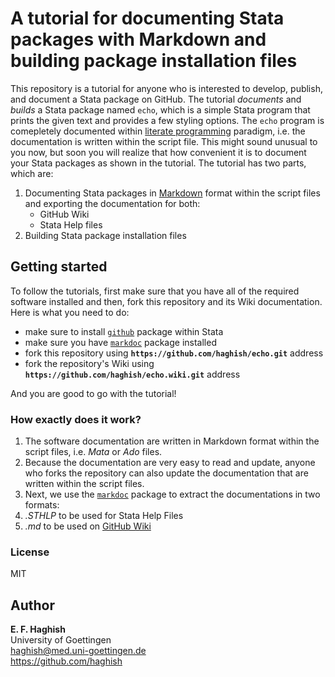 A tutorial for documenting Stata packages with Markdown and building package installation files
===============================================================================================

This repository is a tutorial for anyone who is interested to develop, publish, and document a Stata package on GitHub. The tutorial _documents_ and _builds_ a Stata package named `echo`, which is a simple Stata program that prints the given text and provides a few styling options. The `echo` program is comepletely documented within [literate programming](https://en.wikipedia.org/wiki/Literate_programming) paradigm, i.e. the documentation is written within the script file. This might sound unusual to you now, but soon you will realize that how convenient it is to document your Stata packages as shown in the tutorial. 
The tutorial has two parts, which are:

1. Documenting Stata packages in [Markdown](https://daringfireball.net/projects/markdown/) format within the script files and exporting the documentation for both:
   - GitHub Wiki
   - Stata Help files
2. Building Stata package installation files

Getting started
---------------

To follow the tutorials, first make sure that you have all of the required software installed and then, fork this repository and its Wiki documentation. Here is what you need to do:

- make sure to install [`github`](https://github.com/haghish/github) package within Stata
- make sure you have [`markdoc`](https://github.com/haghish/markdoc) package installed
- fork this repository using __`https://github.com/haghish/echo.git`__ address
- fork the repository's Wiki using __`https://github.com/haghish/echo.wiki.git`__ address

And you are good to go with the tutorial!


### How exactly does it work?

1. The software documentation are written in Markdown format within the script files, i.e. _Mata_ or _Ado_ files.
2. Because the documentation are very easy to read and update, anyone who forks the repository can also update the documentation that are written within the script files. 
3. Next, we use the [`markdoc`](https://github.com/haghish/markdoc) package to extract the documentations in two formats:
  1. _.STHLP_ to be used for Stata Help Files
  2. _.md_ to be used on [GitHub Wiki](https://github.com/haghish/echo/wiki)


### License
MIT

Author
------

**E. F. Haghish**  
University of Goettingen  
haghish@med.uni-goettingen.de  
<https://github.com/haghish>  
